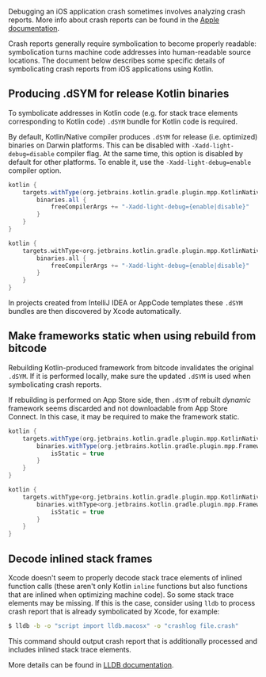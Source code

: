 [//]: # (title: 符号化 iOS 崩溃报告)

Debugging an iOS application crash sometimes involves analyzing crash reports.
More info about crash reports can be found in the [Apple documentation](https://developer.apple.com/library/archive/technotes/tn2151/_index.html).

Crash reports generally require symbolication to become properly readable:
symbolication turns machine code addresses into human-readable source locations.
The document below describes some specific details of symbolicating crash reports
from iOS applications using Kotlin.

## Producing .dSYM for release Kotlin binaries

To symbolicate addresses in Kotlin code (e.g. for stack trace elements
corresponding to Kotlin code) `.dSYM` bundle for Kotlin code is required.

By default, Kotlin/Native compiler produces `.dSYM` for release
(i.e. optimized) binaries on Darwin platforms. This can be disabled with `-Xadd-light-debug=disable`
compiler flag. At the same time, this option is disabled by default for other platforms. To enable it, use the `-Xadd-light-debug=enable`
compiler option.

<tabs>

```groovy
kotlin {
    targets.withType(org.jetbrains.kotlin.gradle.plugin.mpp.KotlinNativeTarget) {
        binaries.all {
            freeCompilerArgs += "-Xadd-light-debug={enable|disable}"
        }
    }
}
```


```kotlin
kotlin {
    targets.withType<org.jetbrains.kotlin.gradle.plugin.mpp.KotlinNativeTarget> {
        binaries.all {
            freeCompilerArgs += "-Xadd-light-debug={enable|disable}"
        }
    }
}
```

</tabs>

In projects created from IntelliJ IDEA or AppCode templates these `.dSYM` bundles
are then discovered by Xcode automatically.

## Make frameworks static when using rebuild from bitcode

Rebuilding Kotlin-produced framework from bitcode invalidates the original `.dSYM`.
If it is performed locally, make sure the updated `.dSYM` is used when symbolicating
crash reports.

If rebuilding is performed on App Store side, then `.dSYM` of rebuilt *dynamic* framework
seems discarded and not downloadable from App Store Connect.
In this case, it may be required to make the framework static.

<tabs>

```groovy
kotlin {
    targets.withType(org.jetbrains.kotlin.gradle.plugin.mpp.KotlinNativeTarget) {
        binaries.withType(org.jetbrains.kotlin.gradle.plugin.mpp.Framework) {
            isStatic = true
        }
    }
}
```

```kotlin
kotlin {
    targets.withType<org.jetbrains.kotlin.gradle.plugin.mpp.KotlinNativeTarget> {
        binaries.withType<org.jetbrains.kotlin.gradle.plugin.mpp.Framework> {
            isStatic = true
        }
    }
}
```

</tabs>

## Decode inlined stack frames

Xcode doesn't seem to properly decode stack trace elements of inlined function
calls (these aren't only Kotlin `inline` functions but also functions that are
inlined when optimizing machine code). So some stack trace elements may be
missing. If this is the case, consider using `lldb` to process crash report
that is already symbolicated by Xcode, for example:

```bash
$ lldb -b -o "script import lldb.macosx" -o "crashlog file.crash"
```

This command should output crash report that is additionally processed and
includes inlined stack trace elements.

More details can be found in [LLDB documentation](https://lldb.llvm.org/use/symbolication.html).
